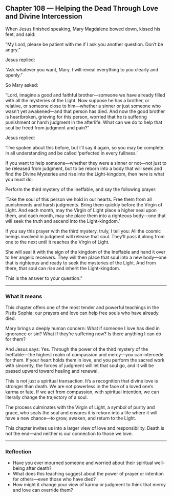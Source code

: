 ## Chapter 108 — Helping the Dead Through Love and Divine Intercession

When Jesus finished speaking, Mary Magdalene bowed down, kissed his feet, and said:

“My Lord, please be patient with me if I ask you another question. Don’t be angry.”

Jesus replied:

“Ask whatever you want, Mary. I will reveal everything to you clearly and openly.”

So Mary asked:

“Lord, imagine a good and faithful brother—someone we have already filled with all the mysteries of the Light. Now suppose he has a brother, or relative, or someone close to him—whether a sinner or just someone who wasn’t yet awakened—and that person has died. And now the good brother is heartbroken, grieving for this person, worried that he is suffering punishment or harsh judgment in the afterlife. What can we do to help that soul be freed from judgment and pain?”

Jesus replied:

“I’ve spoken about this before, but I’ll say it again, so you may be complete in all understanding and be called ‘perfected in every fullness.’

If you want to help someone—whether they were a sinner or not—not just to be released from judgment, but to be reborn into a body that will seek and find the Divine Mysteries and rise into the Light-kingdom, then here is what you must do:

Perform the third mystery of the Ineffable, and say the following prayer:

‘Take the soul of this person we hold in our hearts. Free them from all punishments and harsh judgments. Bring them quickly before the Virgin of Light. And each month, may the Virgin of Light place a higher seal upon them, and each month, may she place them into a righteous body—one that will seek the truth and ascend into the Light-kingdom.’

If you say this prayer with the third mystery, truly, I tell you: All the cosmic beings involved in judgment will release that soul. They’ll pass it along from one to the next until it reaches the Virgin of Light.

She will seal it with the sign of the kingdom of the Ineffable and hand it over to her angelic receivers. They will then place that soul into a new body—one that is righteous and ready to seek the mysteries of the Light. And from there, that soul can rise and inherit the Light-kingdom.

This is the answer to your question.”

---

### What it means

This chapter offers one of the most tender and powerful teachings in the Pistis Sophia: our prayers and love can help free souls who have already died.

Mary brings a deeply human concern: What if someone I love has died in ignorance or sin? What if they’re suffering now? Is there anything I can do for them?

And Jesus says: Yes. Through the power of the third mystery of the Ineffable—the highest realm of compassion and mercy—you can intercede for them. If your heart holds them in love, and you perform the sacred work with sincerity, the forces of judgment will let that soul go, and it will be passed upward toward healing and renewal.

This is not just a spiritual transaction. It’s a recognition that divine love is stronger than death. We are not powerless in the face of a loved one’s karma or fate. If we act from compassion, with spiritual intention, we can literally change the trajectory of a soul.

The process culminates with the Virgin of Light, a symbol of purity and grace, who seals the soul and ensures it is reborn into a life where it will have a new chance—to grow, awaken, and return to the Light.

This chapter invites us into a larger view of love and responsibility. Death is not the end—and neither is our connection to those we love.

---

### Reflection

* Have you ever mourned someone and worried about their spiritual well-being after death?
* What does this teaching suggest about the power of prayer or intention for others—even those who have died?
* How might it change your view of karma or judgment to think that mercy and love can override them?
